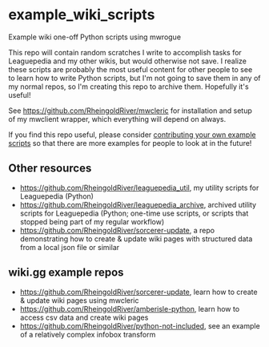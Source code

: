 # example_wiki_scripts
Example wiki one-off Python scripts using mwrogue

This repo will contain random scratches I write to accomplish tasks for Leaguepedia and my other wikis, but would otherwise not save. I realize these scripts are probably the most useful content for other people to see to learn how to write Python scripts, but I'm not going to save them in any of my normal repos, so I'm creating this repo to archive them. Hopefully it's useful!

See https://github.com/RheingoldRiver/mwcleric for installation and setup of my mwclient wrapper, which everything will depend on always.

If you find this repo useful, please consider [contributing your own example scripts](https://river.me/blog/send-me-scripts/) so that there are more examples for people to look at in the future!

## Other resources
* https://github.com/RheingoldRiver/leaguepedia_util, my utility scripts for Leaguepedia (Python)
* https://github.com/RheingoldRiver/leaguepedia_archive, archived utility scripts for Leaguepedia (Python; one-time use scripts, or scripts that stopped being part of my regular workflow)
* https://github.com/RheingoldRiver/sorcerer-update, a repo demonstrating how to create & update wiki pages with structured data from a local json file or similar

## wiki.gg example repos
* https://github.com/RheingoldRiver/sorcerer-update, learn how to create & update wiki pages using mwcleric
* https://github.com/RheingoldRiver/amberisle-python, learn how to access csv data and create wiki pages
* https://github.com/RheingoldRiver/python-not-included, see an example of a relatively complex infobox transform
